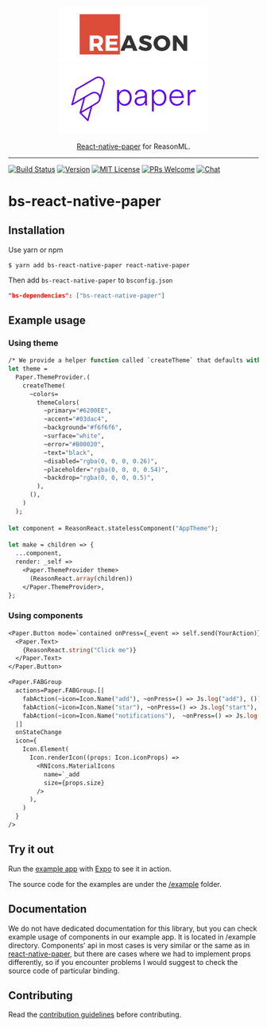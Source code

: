 <p align="center">
  <img alt="react-native-paper" src="assets/reason.png" width="300">
  <img alt="react-native-paper" src="assets/paper-logo.svg" width="300">
</p>
<p align="center">
  <a href="https://github.com/callstack/react-native-paper">React-native-paper</a> for ReasonML.
</p>

---

[![Build Status][build-badge]][build]
[![Version][version-badge]][package]
[![MIT License][license-badge]][license]
[![PRs Welcome][prs-welcome-badge]][prs-welcome]
[![Chat][chat-badge]][chat]

# bs-react-native-paper

## Installation

Use yarn or npm

```
$ yarn add bs-react-native-paper react-native-paper
```

Then add `bs-react-native-paper` to `bsconfig.json`

```json
"bs-dependencies": ["bs-react-native-paper"]
```

## Example usage

### Using theme

```ocaml
/* We provide a helper function called `createTheme` that defaults with DefaultTheme */
let theme =
  Paper.ThemeProvider.(
    createTheme(
      ~colors=
        themeColors(
          ~primary="#6200EE",
          ~accent="#03dac4",
          ~background="#f6f6f6",
          ~surface="white",
          ~error="#B00020",
          ~text="black",
          ~disabled="rgba(0, 0, 0, 0.26)",
          ~placeholder="rgba(0, 0, 0, 0.54)",
          ~backdrop="rgba(0, 0, 0, 0.5)",
        ),
      (),
    )
  );

let component = ReasonReact.statelessComponent("AppTheme");

let make = children => {
  ...component,
  render: _self =>
    <Paper.ThemeProvider theme>
      (ReasonReact.array(children))
    </Paper.ThemeProvider>,
};
```

### Using components

```ocaml
<Paper.Button mode=`contained onPress={_event => self.send(YourAction)}>
  <Paper.Text>
    {ReasonReact.string("Click me")}
  </Paper.Text>
</Paper.Button>
```

```ocaml
<Paper.FABGroup
  actions=Paper.FABGroup.[|
    fabAction(~icon=Icon.Name("add"), ~onPress=() => Js.log("add"), ()),
    fabAction(~icon=Icon.Name("star"), ~onPress=() => Js.log("start"), ()),
    fabAction(~icon=Icon.Name("notifications"),  ~onPress=() => Js.log("notifications"), ()),
  |]
  onStateChange
  icon={
    Icon.Element(
      Icon.renderIcon((props: Icon.iconProps) =>
        <RNIcons.MaterialIcons
          name=`_add
          size={props.size}
        />
      ),
    )
  }
/>
```

## Try it out

Run the [example app](https://expo.io/@trensik/bs-react-native-paper-example) with [Expo](https://expo.io/) to see it in action.

The source code for the examples are under the [/example](/example) folder.

## Documentation

We do not have dedicated documentation for this library, but you can check example usage of components in our example app. It is located in /example directory. Components' api in most cases is very similar or the same as in [react-native-paper](https://github.com/callstack/react-native-paper), but there are cases where we had to implement props differently, so if you encounter problems I would suggest to check the source code of particular binding.

## Contributing

Read the [contribution guidelines](/CONTRIBUTING.md) before contributing.

<!-- badges -->

[build-badge]: https://img.shields.io/circleci/project/github/callstackincubator/bs-react-native-paper/master.svg?style=flat-square
[build]: https://circleci.com/gh/callstackincubator/bs-react-native-paper
[version-badge]: https://img.shields.io/npm/v/bs-react-native-paper.svg?style=flat-square
[package]: https://www.npmjs.com/package/bs-react-native-paper
[license-badge]: https://img.shields.io/npm/l/bs-react-native-paper.svg?style=flat-square
[license]: https://opensource.org/licenses/MIT
[prs-welcome-badge]: https://img.shields.io/badge/PRs-welcome-brightgreen.svg?style=flat-square
[prs-welcome]: http://makeapullrequest.com
[chat-badge]: https://img.shields.io/discord/426714625279524876.svg?style=flat-square&colorB=758ED3
[chat]: https://discord.gg/zwR2Cdh
